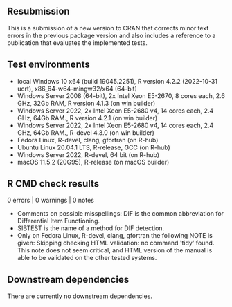 ## Resubmission
This is a submission of a new version to CRAN that corrects minor text errors in the previous package version and also includes a reference to a publication that evaluates the implemented tests.

## Test environments
* local Windows 10 x64 (build 19045.2251), R version 4.2.2 (2022-10-31 ucrt), x86_64-w64-mingw32/x64 (64-bit)
* Windows Server 2008 (64-bit), 2x Intel Xeon E5-2670, 8 cores each, 2.6 GHz, 32Gb RAM, R version 4.1.3 (on win builder)
* Windows Server 2022, 2x Intel Xeon E5-2680 v4, 14 cores each, 2.4 GHz, 64Gb RAM., R version 4.2.1 (on win builder)
* Windows Server 2022, 2x Intel Xeon E5-2680 v4, 14 cores each, 2.4 GHz, 64Gb RAM., R-devel 4.3.0 (on win builder)
* Fedora Linux, R-devel, clang, gfortran (on R-hub)
* Ubuntu Linux 20.04.1 LTS, R-release, GCC (on R-hub)
* Windows Server 2022, R-devel, 64 bit (on R-hub)
* macOS 11.5.2 (20G95), R-release (on macOS builder)


## R CMD check results
0 errors | 0 warnings | 0 notes

- Comments on possible misspellings: DIF is the common abbreviation for Differential Item Functioning.
- SIBTEST is the name of a method for DIF detection.
- Only on Fedora Linux, R-devel, clang, gfortran the following NOTE is given: Skipping checking HTML validation: no command 'tidy' found. This note does not seem critical, and HTML version of the manual is able to be validated on the other tested systems.

## Downstream dependencies
There are currently no downstream dependencies.
